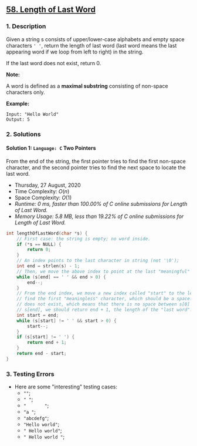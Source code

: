 ## [58. Length of Last Word](https://leetcode.com/problems/length-of-last-word)

### 1. Description

Given a string s consists of upper/lower-case alphabets and empty space characters `' '`, return the length of last word (last word means the last appearing word if we loop from left to right) in the string.

If the last word does not exist, return 0.

**Note:**

A word is defined as a **maximal substring** consisting of non-space characters only.

**Example:**

```
Input: "Hello World"
Output: 5
```

### 2. Solutions

#### Solution 1: `Language: C` Two Pointers

From the end of the string, the first pointer tries to find the first non-space character, and the second pointer tries to find the next space to locate the last word.

- Thursday, 27 August, 2020
- Time Complexity: $O(n)$
- Space Complexity: $O(1)$
- *Runtime: 0 ms, faster than 100.00% of C online submissions for Length of Last Word.*
- *Memory Usage: 5.8 MB, less than 19.22% of C online submissions for Length of Last Word.*

```C
int lengthOfLastWord(char *s) {
    // First case: the string is empty; no word inside.
    if (*s == NULL) {
        return 0;
    }
    // An index points to the last character in string (not '\0');
    int end = strlen(s) - 1;
    // Then, we move the above index to point at the last "meaningful" character.
    while (s[end] == ' ' && end > 0) {
        end--;
    }
    // From the end index, we move a new index called "start" to the left to
    // find the first "meaningless" character, which should be a space. If it
    // does not exist, which means that there is no space between s[0] and
    // s[end], we should return end + 1, the length of the "last word".
    int start = end;
    while (s[start] != ' ' && start > 0) {
        start--;
    }
    if (s[start] != ' ') {
        return end + 1;
    }
    return end - start;
}
```

### 3. Testing Errors

- Here are some "interesting" testing cases:
  - `""`;
  - `" "`;
  - `"       "`;
  - `"a "`;
  - `"abcdefg"`;
  - `"Hello world"`;
  - `" Hello world"`;
  - `" Hello world "`;
